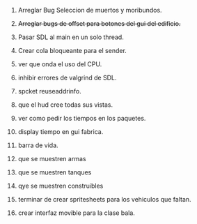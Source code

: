 1. Arreglar Bug Seleccion de muertos y moribundos.

2. ~~Arreglar bugs de offset para botones del gui del edificio.~~

3. Pasar SDL al main en un solo thread.

4. Crear cola bloqueante para el sender.

5. ver que onda el uso del CPU.

6. inhibir errores de valgrind de SDL.

7. spcket reuseaddrinfo.

8. que el hud cree todas sus vistas.

9. ver como pedir los tiempos en los paquetes.

10. display tiempo en gui fabrica.

11. barra de vida. 

12. que se muestren armas

13. que se muestren tanques

14. qye se muestren construibles

15. terminar de crear spritesheets para los vehiculos que faltan.

16. crear interfaz movible para la clase bala.
